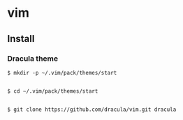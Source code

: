 # vim

## Install

### Dracula theme

```shell
$ mkdir -p ~/.vim/pack/themes/start


$ cd ~/.vim/pack/themes/start


$ git clone https://github.com/dracula/vim.git dracula
```
